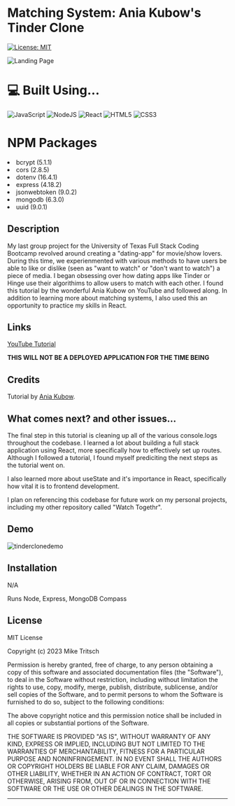 # Matching System: Ania Kubow's Tinder Clone

[![License: MIT](https://img.shields.io/badge/License-MIT-yellow.svg)](https://opensource.org/licenses/MIT)

![Landing Page](https://github.com/MikeTritsch/tinder-clone/assets/122573481/1a41d3ff-482c-4ca3-a341-ec5ba5dbab81)

# 💻 Built Using...
![JavaScript](https://img.shields.io/badge/javascript-%23323330.svg?style=for-the-badge&logo=javascript&logoColor=%23F7DF1E)
![NodeJS](https://img.shields.io/badge/node.js-6DA55F?style=for-the-badge&logo=node.js&logoColor=white)
![React](https://img.shields.io/badge/react-%2320232a.svg?style=for-the-badge&logo=react&logoColor=%2361DAFB)
![HTML5](https://img.shields.io/badge/html5-%23E34F26.svg?style=for-the-badge&logo=html5&logoColor=white) 
![CSS3](https://img.shields.io/badge/css3-%231572B6.svg?style=for-the-badge&logo=css3&logoColor=white)

# NPM Packages

<li>bcrypt (5.1.1)</li>
<li>cors (2.8.5)</li>
<li>dotenv (16.4.1)</li>
<li>express (4.18.2)</li>
<li>jsonwebtoken (9.0.2)</li>
<li>mongodb (6.3.0)</li>
<li>uuid (9.0.1)</li>

## Description

My last group project for the University of Texas Full Stack Coding Bootcamp revolved around creating a "dating-app" for movie/show lovers. During this time, we experienmented with various methods to have users be able to like or dislike (seen as "want to watch" or "don't want to watch") a piece of media. I began obsessing over how dating apps like Tinder or Hinge use their algorithims to allow users to match with each other. I found this tutorial by the wonderful Ania Kubow on YouTube and followed along. In addition to learning more about matching systems, I also used this an opportunity to practice my skills in React.

## Links

[YouTube Tutorial](https://www.youtube.com/watch?v=Q70IMS-Qnjk)

**THIS WILL NOT BE A DEPLOYED APPLICATION FOR THE TIME BEING**

## Credits

Tutorial by [Ania Kubow](https://github.com/kubowania).

## What comes next? and other issues...

The final step in this tutorial is cleaning up all of the various console.logs throughout the codebase. I learned a lot about building a full stack application using React, more specifically how to effectively set up routes. Although I followed a tutorial, I found myself prediciting the next steps as the tutorial went on.

I also learned more about useState and it's importance in React, specifically how vital it is to frontend development.

I plan on referencing this codebase for future work on my personal projects, including my other repository called "Watch Togethr".

## Demo

![tinderclonedemo](https://github.com/MikeTritsch/tinder-clone/assets/122573481/78b11d4c-f52f-4121-9729-11a6a81546b7)


## Installation

N/A

Runs Node, Express, MongoDB Compass

## License

MIT License

Copyright (c) 2023 Mike Tritsch

Permission is hereby granted, free of charge, to any person obtaining a copy
of this software and associated documentation files (the "Software"), to deal
in the Software without restriction, including without limitation the rights
to use, copy, modify, merge, publish, distribute, sublicense, and/or sell
copies of the Software, and to permit persons to whom the Software is
furnished to do so, subject to the following conditions:

The above copyright notice and this permission notice shall be included in all
copies or substantial portions of the Software.

THE SOFTWARE IS PROVIDED "AS IS", WITHOUT WARRANTY OF ANY KIND, EXPRESS OR
IMPLIED, INCLUDING BUT NOT LIMITED TO THE WARRANTIES OF MERCHANTABILITY,
FITNESS FOR A PARTICULAR PURPOSE AND NONINFRINGEMENT. IN NO EVENT SHALL THE
AUTHORS OR COPYRIGHT HOLDERS BE LIABLE FOR ANY CLAIM, DAMAGES OR OTHER
LIABILITY, WHETHER IN AN ACTION OF CONTRACT, TORT OR OTHERWISE, ARISING FROM,
OUT OF OR IN CONNECTION WITH THE SOFTWARE OR THE USE OR OTHER DEALINGS IN THE
SOFTWARE.

---